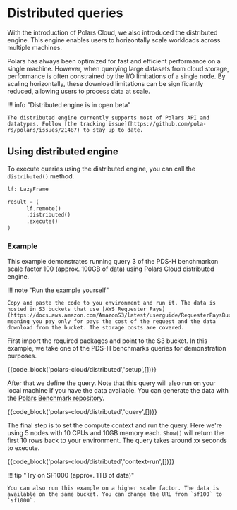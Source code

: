 # Distributed queries

With the introduction of Polars Cloud, we also introduced the distributed engine. This engine
enables users to horizontally scale workloads across multiple machines.

Polars has always been optimized for fast and efficient performance on a single machine. However,
when querying large datasets from cloud storage, performance is often constrained by the I/O
limitations of a single node. By scaling horizontally, these download limitations can be
significantly reduced, allowing users to process data at scale.

!!! info "Distributed engine is in open beta"

    The distributed engine currently supports most of Polars API and datatypes. Follow [the tracking issue](https://github.com/pola-rs/polars/issues/21487) to stay up to date.

## Using distributed engine

To execute queries using the distributed engine, you can call the `distributed()` method.

```python
lf: LazyFrame

result = (
      lf.remote()
      .distributed()
      .execute()
)
```

### Example

This example demonstrates running query 3 of the PDS-H benchmarkon scale factor 100 (approx. 100GB
of data) using Polars Cloud distributed engine.

!!! note "Run the example yourself"

    Copy and paste the code to you environment and run it. The data is hosted in S3 buckets that use [AWS Requester Pays](https://docs.aws.amazon.com/AmazonS3/latest/userguide/RequesterPaysBuckets.html), meaning you pay only for pays the cost of the request and the data download from the bucket. The storage costs are covered.

First import the required packages and point to the S3 bucket. In this example, we take one of the
PDS-H benchmarks queries for demonstration purposes.

{{code_block('polars-cloud/distributed','setup',[])}}

After that we define the query. Note that this query will also run on your local machine if you have
the data available. You can generate the data with the
[Polars Benchmark repository](https://www.github.com/pola-rs/polars-benchmark).

{{code_block('polars-cloud/distributed','query',[])}}

The final step is to set the compute context and run the query. Here we're using 5 nodes with 10
CPUs and 10GB memory each. `Show()` will return the first 10 rows back to your environment. The
query takes around xx seconds to execute.

{{code_block('polars-cloud/distributed','context-run',[])}}

!!! tip "Try on SF1000 (approx. 1TB of data)"

    You can also run this example on a higher scale factor. The data is available on the same bucket. You can change the URL from `sf100` to `sf1000`.
